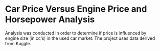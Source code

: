 # Car Price Versus Engine Price and Horsepower Analysis

Analysis was conducted in order to determine if price is influenced by engine size (in cc's) in the used car market. 
The project uses data derived from Kaggle.
